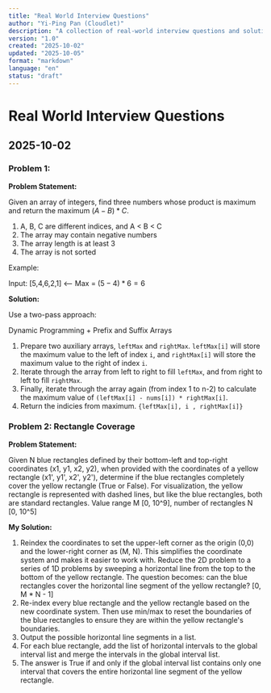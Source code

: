```yaml
---
title: "Real World Interview Questions"
author: "Yi-Ping Pan (Cloudlet)"
description: "A collection of real-world interview questions and solutions"
version: "1.0"
created: "2025-10-02"
updated: "2025-10-05"
format: "markdown"
language: "en"
status: "draft"
---
```


# Real World Interview Questions

## 2025-10-02

### Problem 1:

**Problem Statement:**

Given an array of integers, find three numbers whose product is maximum and return the maximum $(A - B) * C$.

1. A, B, C are different indices, and A < B < C
2. The array may contain negative numbers
3. The array length is at least 3
4. The array is not sorted

Example:

Input: [5,4,6,2,1] <-- Max = $(5 - 4) * 6 = 6$

**Solution:**

Use a two-pass approach:

Dynamic Programming + Prefix and Suffix Arrays

1. Prepare two auxiliary arrays, `leftMax` and `rightMax`. `leftMax[i]` will store the maximum value to the left of index `i`, and `rightMax[i]` will store the maximum value to the right of index `i`.
2. Iterate through the array from left to right to fill `leftMax`, and from right to left to fill `rightMax`.
3. Finally, iterate through the array again (from index 1 to n-2) to calculate the maximum value of `(leftMax[i] - nums[i]) * rightMax[i]`.
4. Return the indicies from maximum. `{leftMax[i], i , rightMax[i]}`

### Problem 2: Rectangle Coverage

**Problem Statement:**

Given N blue rectangles defined by their bottom-left and top-right coordinates (x1, y1, x2, y2), when provided with the coordinates of a yellow rectangle (x1', y1', x2', y2'), determine if the blue rectangles completely cover the yellow rectangle (True or False). For visualization, the yellow rectangle is represented with dashed lines, but like the blue rectangles, both are standard rectangles. Value range M [0, 10^9], number of rectangles N [0, 10^5]

**My Solution:**

1. Reindex the coordinates to set the upper-left corner as the origin (0,0) and the lower-right corner as (M, N). This simplifies the coordinate system and makes it easier to work with. Reduce the 2D problem to a series of 1D problems by sweeping a horizontal line from the top to the bottom of the yellow rectangle. The question becomes: can the blue rectangles cover the horizontal line segment of the yellow rectangle? [0, M * N - 1]
2. Re-index every blue rectangle and the yellow rectangle based on the new coordinate system. Then use min/max to reset the boundaries of the blue rectangles to ensure they are within the yellow rectangle's boundaries.
3. Output the possible horizontal line segments in a list.
4. For each blue rectangle, add the list of horizontal intervals to the global interval list and merge the intervals in the global interval list.
5. The answer is True if and only if the global interval list contains only one interval that covers the entire horizontal line segment of the yellow rectangle.
